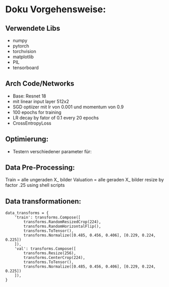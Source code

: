 # Doku Vorgehensweise:
## Verwendete Libs
* numpy
* pytorch
* torchvision
* matplotlib
* PIL
* tensorboard

## Arch Code/Networks
* Base: Resnet 18
* mit linear input layer 512x2
* SGD optiizer mit lr von 0.001 und momentum von 0.9
* 100 epochs for training
* LR decay by fator of 0.1 every 20 epochs
* CrossEntropyLoss

## Optimierung:
* Testern verschiedener parameter für: 


## Data Pre-Processing:
Train = alle ungeraden X_ bilder
Valuation = alle geraden X_ bilder
resize by factor .25
using shell scripts

## Data transformationen:

```
data_transforms = {
    'train': transforms.Compose([
        transforms.RandomResizedCrop(224),
        transforms.RandomHorizontalFlip(),
        transforms.ToTensor(),
        transforms.Normalize([0.485, 0.456, 0.406], [0.229, 0.224, 0.225])
    ]),
    'val': transforms.Compose([
        transforms.Resize(256),
        transforms.CenterCrop(224),
        transforms.ToTensor(),
        transforms.Normalize([0.485, 0.456, 0.406], [0.229, 0.224, 0.225])
    ]),
}
```